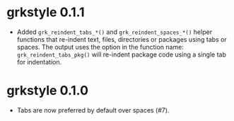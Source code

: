 # grkstyle 0.1.1

* Added `grk_reindent_tabs_*()` and `grk_reindent_spaces_*()` helper functions
  that re-indent text, files, directories or packages using tabs or spaces. The
  output uses the option in the function name: `grk_reindent_tabs_pkg()` will
  re-indent package code using a single tab for indentation.

# grkstyle 0.1.0

* Tabs are now preferred by default over spaces (#7).
